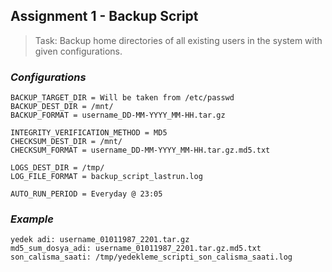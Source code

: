 ## **Assignment 1 - Backup Script**

> Task: Backup home directories of all existing users in the system with given configurations.

### _Configurations_

```
BACKUP_TARGET_DIR = Will be taken from /etc/passwd
BACKUP_DEST_DIR = /mnt/
BACKUP_FORMAT = username_DD-MM-YYYY_MM-HH.tar.gz

INTEGRITY_VERIFICATION_METHOD = MD5
CHECKSUM_DEST_DIR = /mnt/
CHECKSUM_FORMAT = username_DD-MM-YYYY_MM-HH.tar.gz.md5.txt

LOGS_DEST_DIR = /tmp/
LOG_FILE_FORMAT = backup_script_lastrun.log

AUTO_RUN_PERIOD = Everyday @ 23:05
```

### _Example_

```
yedek adi: username_01011987_2201.tar.gz
md5_sum_dosya_adi: username_01011987_2201.tar.gz.md5.txt
son_calisma_saati: /tmp/yedekleme_scripti_son_calisma_saati.log
```
